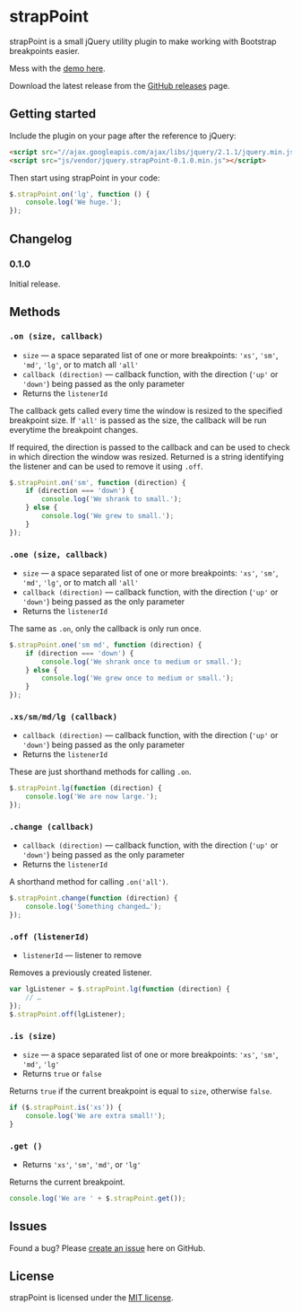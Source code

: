 # strapPoint

strapPoint is a small jQuery utility plugin to make working with Bootstrap breakpoints easier.

Mess with the [demo here](https://dannynimmo.github.io/strapPoint).

Download the latest release from the [GitHub releases](https://github.com/dannynimmo/strapPoint/releases) page.

## Getting started

Include the plugin on your page after the reference to jQuery:

```html
<script src="//ajax.googleapis.com/ajax/libs/jquery/2.1.1/jquery.min.js"></script>
<script src="js/vendor/jquery.strapPoint-0.1.0.min.js"></script>
```

Then start using strapPoint in your code:

```javascript
$.strapPoint.on('lg', function () {
    console.log('We huge.');
});
```



## Changelog


### 0.1.0

Initial release.



## Methods


### `.on (size, callback)`

* `size` — a space separated list of one or more breakpoints: `'xs'`, `'sm'`, `'md'`, `'lg'`, or to match all `'all'`
* `callback (direction)` — callback function, with the direction (`'up'` or `'down'`) being passed as the only parameter
* Returns the `listenerId`

The callback gets called every time the window is resized to the specified breakpoint size. If `'all'` is passed as the size, the callback will be run everytime the breakpoint changes.

If required, the direction is passed to the callback and can be used to check in which direction the window was resized. Returned is a string identifying the listener and can be used to remove it using `.off`.

```javascript
$.strapPoint.on('sm', function (direction) {
    if (direction === 'down') {
        console.log('We shrank to small.');
    } else {
        console.log('We grew to small.');
    }
});
```


### `.one (size, callback)`

* `size` — a space separated list of one or more breakpoints: `'xs'`, `'sm'`, `'md'`, `'lg'`, or to match all `'all'`
* `callback (direction)` — callback function, with the direction (`'up'` or `'down'`) being passed as the only parameter
* Returns the `listenerId`

The same as `.on`, only the callback is only run once.

```javascript
$.strapPoint.one('sm md', function (direction) {
    if (direction === 'down') {
        console.log('We shrank once to medium or small.');
    } else {
        console.log('We grew once to medium or small.');
    }
});
```


### `.xs/sm/md/lg (callback)`

* `callback (direction)` — callback function, with the direction (`'up'` or `'down'`) being passed as the only parameter
* Returns the `listenerId`

These are just shorthand methods for calling `.on`.

```javascript
$.strapPoint.lg(function (direction) {
    console.log('We are now large.');
});
```


### `.change (callback)`

* `callback (direction)` — callback function, with the direction (`'up'` or `'down'`) being passed as the only parameter
* Returns the `listenerId`

A shorthand method for calling `.on('all')`.

```javascript
$.strapPoint.change(function (direction) {
    console.log('Something changed…');
});
```


### `.off (listenerId)`

* `listenerId` — listener to remove

Removes a previously created listener.

```javascript
var lgListener = $.strapPoint.lg(function (direction) {
    // …
});
$.strapPoint.off(lgListener);
```


### `.is (size)`

* `size` — a space separated list of one or more breakpoints: `'xs'`, `'sm'`, `'md'`, `'lg'`
* Returns `true` or `false`

Returns `true` if the current breakpoint is equal to `size`, otherwise `false`.

```javascript
if ($.strapPoint.is('xs')) {
    console.log('We are extra small!');
}
```


### `.get ()`

* Returns `'xs'`, `'sm'`, `'md'`, or `'lg'`

Returns the current breakpoint.

```javascript
console.log('We are ' + $.strapPoint.get());
```



## Issues

Found a bug? Please [create an issue](https://github.com/dannynimmo/strapPoint/issues/new) here on GitHub.



## License

strapPoint is licensed under the [MIT license](https://github.com/dannynimmo/strapPoint/blob/master/LICENSE).
